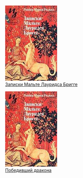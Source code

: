 ![](Записки%20Мальте%20Лауридса%20Бригге.jpg)  
[Записки Мальте Лауридса Бригге](Записки%20Мальте%20Лауридса%20Бригге.txt)

![](Победивший%20дракона.jpg)  
[Победивший дракона](Победивший%20дракона.txt)
